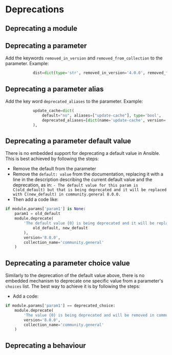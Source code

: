 Deprecations
============

## Deprecating a module

## Deprecating a parameter

Add the keywords `removed_in_version` and `removed_from_collection` to the parameter. Example:

```python
            dist=dict(type='str', removed_in_version='4.0.0', removed_from_collection='community.general'),
```

## Deprecating a parameter alias

Add the key word `deprecated_aliases` to the parameter. Example:

```python
            update_cache=dict(
                default="no", aliases=["update-cache"], type='bool',
                deprecated_aliases=[dict(name='update-cache', version='5.0.0', collection_name='community.general')],
            ),
```

## Deprecating a parameter default value

There is no embedded support for deprecating a default value in Ansible. This is best achieved by following the steps:

* Remove the default from the parameter
* Remove the `default: value` from the documentation, replacing it with a line in the description describing the current default value and the deprecation, as in: `- The default value for this param is C(old_default) but that is being deprecated and it will be replaced with C(new_default) in community.general 8.0.0.`
* Then add a code like:
```python
if module.params['param1'] is None:
    param1 = old_default
    module.deprecate(
        'The default value {0} is being deprecated and it will be replaced by {1} in community.general 8.0.0'.format(
            old_default, new_default
        ), 
        version='8.0.0', 
        collection_name='community.general'
    )
```

## Deprecating a parameter choice value

Similarly to the deprecation of the default value above, there is no embedded mechanism to deprecate one specific value from a parameter's `choices` list. The best way to achieve it is by following the steps:

* Add a code:
```python
if module.params['param1'] == deprecated_choice:
    module.deprecate(
        'The value {0} is being deprecated and will be removed in community.general 8.0.0'.format(deprecated_choice), 
        version='8.0.0', 
        collection_name='community.general'
    )
```

## Deprecating a behaviour
